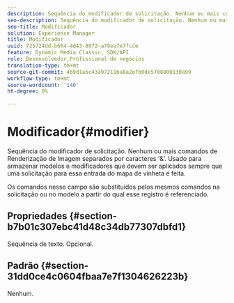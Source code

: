 ```yaml
---
description: Sequência do modificador de solicitação. Nenhum ou mais comandos de Renderização de Imagem separados por caracteres '&'. Usado para armazenar modelos e modificadores que devem ser aplicados sempre que uma solicitação para essa entrada do mapa de vinheta é feita.
seo-description: Sequência do modificador de solicitação. Nenhum ou mais comandos de Renderização de Imagem separados por caracteres '&'. Usado para armazenar modelos e modificadores que devem ser aplicados sempre que uma solicitação para essa entrada do mapa de vinheta é feita.
seo-title: Modificador
solution: Experience Manager
title: Modificador
uuid: 725724dd-b664-4d43-8072-a79ea7e7fcce
feature: Dynamic Media Classic, SDK/API
role: Desenvolvedor,Profissional de negócios
translation-type: tm+mt
source-git-commit: 469d1a5c43a972116a8a2efb0de5708800130a99
workflow-type: tm+mt
source-wordcount: '140'
ht-degree: 0%

---
```



# Modificador{#modifier}

Sequência do modificador de solicitação. Nenhum ou mais comandos de Renderização de Imagem separados por caracteres &#39;&amp;&#39;. Usado para armazenar modelos e modificadores que devem ser aplicados sempre que uma solicitação para essa entrada do mapa de vinheta é feita.

Os comandos nesse campo são substituídos pelos mesmos comandos na solicitação ou no modelo a partir do qual esse registro é referenciado.

## Propriedades {#section-b7b01c307ebc41d48c34db77307dbfd1}

Sequência de texto. Opcional.

## Padrão {#section-31dd0ce4c0604fbaa7e7f1304626223b}

Nenhum.
